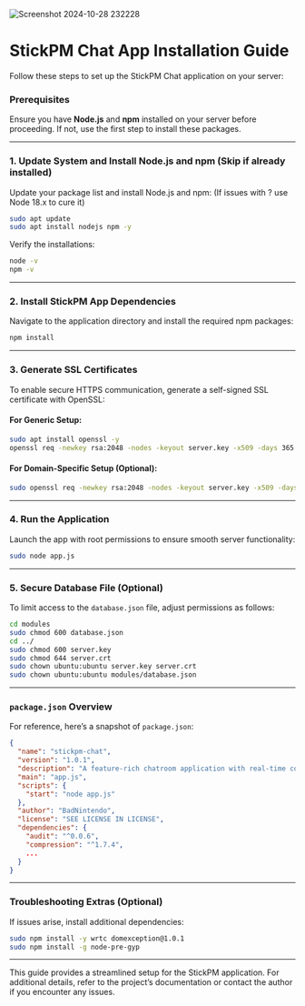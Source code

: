 
![Screenshot 2024-10-28 232228](https://github.com/user-attachments/assets/95bbe694-5267-4bfd-9bd4-1fa60fda9237)

# StickPM Chat App Installation Guide

Follow these steps to set up the StickPM Chat application on your server:

### Prerequisites

Ensure you have **Node.js** and **npm** installed on your server before proceeding. If not, use the first step to install these packages.

---

### 1. Update System and Install Node.js and npm (Skip if already installed)
Update your package list and install Node.js and npm: (If issues with ? use Node 18.x to cure it)
```bash
sudo apt update
sudo apt install nodejs npm -y
```

Verify the installations:
```bash
node -v
npm -v
```

---

### 2. Install StickPM App Dependencies
Navigate to the application directory and install the required npm packages:
```bash
npm install
```

---

### 3. Generate SSL Certificates
To enable secure HTTPS communication, generate a self-signed SSL certificate with OpenSSL:

#### For Generic Setup:
```bash
sudo apt install openssl -y
openssl req -newkey rsa:2048 -nodes -keyout server.key -x509 -days 365 -out server.crt
```

#### For Domain-Specific Setup (Optional):
```bash
sudo openssl req -newkey rsa:2048 -nodes -keyout server.key -x509 -days 365 -out server.crt -subj "/CN=*.stickpm.com"
```

---

### 4. Run the Application
Launch the app with root permissions to ensure smooth server functionality:
```bash
sudo node app.js
```

---

### 5. Secure Database File (Optional)
To limit access to the `database.json` file, adjust permissions as follows:
```bash
cd modules
sudo chmod 600 database.json
cd ../
sudo chmod 600 server.key
sudo chmod 644 server.crt
sudo chown ubuntu:ubuntu server.key server.crt
sudo chown ubuntu:ubuntu modules/database.json
```

---

### `package.json` Overview

For reference, here’s a snapshot of `package.json`:
```json
{
  "name": "stickpm-chat",
  "version": "1.0.1",
  "description": "A feature-rich chatroom application with real-time communication, streaming, polling, and more.",
  "main": "app.js",
  "scripts": {
    "start": "node app.js"
  },
  "author": "BadNintendo",
  "license": "SEE LICENSE IN LICENSE",
  "dependencies": {
    "audit": "^0.0.6",
    "compression": "^1.7.4",
    ...
  }
}
```

---

### Troubleshooting Extras (Optional)
If issues arise, install additional dependencies:
```bash
sudo npm install -y wrtc domexception@1.0.1
sudo npm install -g node-pre-gyp
```

---

This guide provides a streamlined setup for the StickPM application. For additional details, refer to the project’s documentation or contact the author if you encounter any issues.

